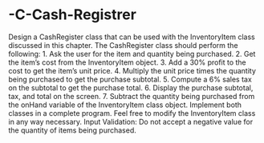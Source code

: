 # -C-Cash-Registrer
Design a  CashRegister  class that can be used with the  InventoryItem  class discussed in this chapter.  The  CashRegister  class should perform the following:     1. Ask the user for the item and quantity being purchased. 2. Get the item’s cost from the  InventoryItem  object. 3. Add a 30% profit to the cost to get the item’s unit price. 4. Multiply the unit price times the quantity being purchased to get the purchase subtotal.     5. Compute a 6% sales tax on the subtotal to get the purchase total. 6. Display the purchase subtotal, tax, and total on the screen. 7. Subtract the quantity being purchased from the  onHand  variable of the InventoryItem  class object.  Implement both classes in a complete program. Feel free to modify the  InventoryItem  class in any way necessary.     Input Validation: Do not accept a negative value for the quantity of items being purchased.
